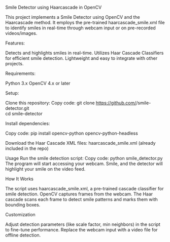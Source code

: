 Smile Detector using Haarcascade in OpenCV

This project implements a Smile Detector using OpenCV and the Haarcascade method. It employs the pre-trained haarcascade_smile.xml file to identify smiles in real-time through webcam input or on pre-recorded videos/images.

Features:

Detects and highlights smiles in real-time.
Utilizes Haar Cascade Classifiers for efficient smile detection.
Lightweight and easy to integrate with other projects.

Requirements:

Python 3.x
OpenCV 4.x or later

Setup:

Clone this repository:
Copy code:
git clone https://github.com/<your-username>/smile-detector.git  
cd smile-detector  

Install dependencies:

Copy code:
pip install opencv-python opencv-python-headless  

Download the Haar Cascade XML files:
haarcascade_smile.xml (already included in the repo)

Usage
Run the smile detection script:
Copy code:
python smile_detector.py  
The program will start accessing your webcam. Smile, and the detector will highlight your smile on the video feed.

How It Works


The script uses haarcascade_smile.xml, a pre-trained cascade classifier for smile detection.
OpenCV captures frames from the webcam.
The Haar cascade scans each frame to detect smile patterns and marks them with bounding boxes.


Customization


Adjust detection parameters (like scale factor, min neighbors) in the script to fine-tune performance.
Replace the webcam input with a video file for offline detection.
